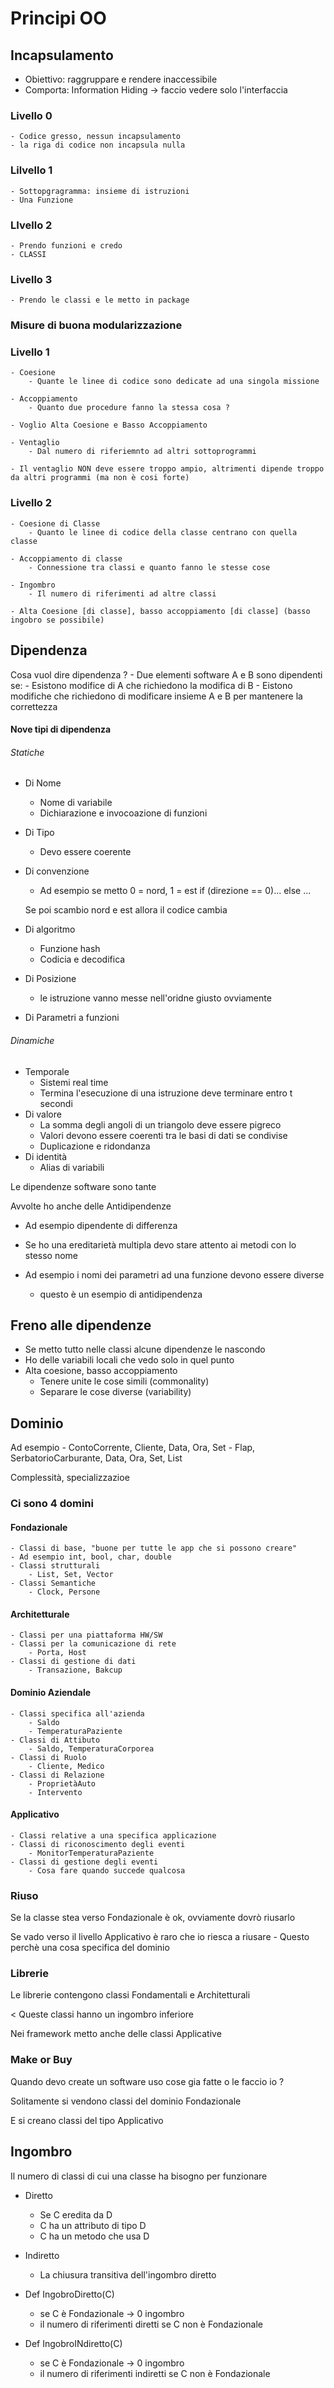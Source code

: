 # Principi OO

## Incapsulamento
- Obiettivo: raggruppare e rendere inaccessibile 
- Comporta: Information Hiding -> faccio vedere solo l'interfaccia

### Livello 0
    - Codice gresso, nessun incapsulamento
    - la riga di codice non incapsula nulla
### Lilvello 1
    - Sottopgragramma: insieme di istruzioni
    - Una Funzione
### LIvello 2
    - Prendo funzioni e credo
    - CLASSI
### Livello 3
    - Prendo le classi e le metto in package

### Misure di buona modularizzazione
### Livello 1
    - Coesione
        - Quante le linee di codice sono dedicate ad una singola missione

    - Accoppiamento
        - Quanto due procedure fanno la stessa cosa ? 
    
    - Voglio Alta Coesione e Basso Accoppiamento

    - Ventaglio
        - Dal numero di riferiemnto ad altri sottoprogrammi
    
    - Il ventaglio NON deve essere troppo ampio, altrimenti dipende troppo
    da altri programmi (ma non è cosi forte)

### Livello 2
    - Coesione di Classe
        - Quanto le linee di codice della classe centrano con quella classe

    - Accoppiamento di classe
        - Connessione tra classi e quanto fanno le stesse cose
    
    - Ingombro
        - Il numero di riferimenti ad altre classi

    - Alta Coesione [di classe], basso accoppiamento [di classe] (basso ingobro se possibile)

## Dipendenza
Cosa vuol dire dipendenza ? 
    - Due elementi software A e B sono dipendenti se:
        - Esistono modifice di A che richiedono la modifica di B
        - Eistono modifiche che richiedono di modificare insieme A e B per mantenere la correttezza
#### Nove tipi di dipendenza
###### Statiche
- Di Nome
    - Nome di variabile 
    - Dichiarazione e invocoazione di funzioni
- Di Tipo
    - Devo essere coerente
- Di convenzione
    - Ad esempio se metto
    0 = nord, 1 = est
    if (direzione == 0)...
    else ...

    Se poi scambio nord e est allora il codice cambia
- Di algoritmo
    - Funzione hash
    - Codicia e decodifica
- Di Posizione
    - le istruzione vanno messe nell'oridne giusto ovviamente
- Di Parametri a funzioni
###### Dinamiche
- Temporale
    - Sistemi real time
    - Termina l'esecuzione di una istruzione deve terminare entro t secondi
- Di valore
    - La somma degli angoli di un triangolo deve essere pigreco
    - Valori devono essere coerenti tra le basi di dati se condivise
    - Duplicazione e ridondanza
- Di identità
    - Alias di variabili

Le dipendenze software sono tante 

Avvolte ho anche delle Antidipendenze
- Ad esempio dipendente di differenza 
- Se ho una ereditarietà multipla devo stare attento ai metodi con lo stesso nome

- Ad esempio i nomi dei parametri ad una funzione devono essere diverse
    - questo è un esempio di antidipendenza

## Freno alle dipendenze
- Se metto tutto nelle classi alcune dipendenze le nascondo
- Ho delle variabili locali che vedo solo in quel punto 
- Alta coesione, basso accoppiamento
    - Tenere unite le cose simili (commonality)
    - Separare le cose diverse (variability)

## Dominio
Ad esempio
    - ContoCorrente, Cliente, Data, Ora, Set
    - Flap, SerbatorioCarburante, Data, Ora, Set, List

Complessità, specializzazioe

### Ci sono 4 domini
#### Fondazionale
    - Classi di base, "buone per tutte le app che si possono creare"
    - Ad esempio int, bool, char, double
    - Classi strutturali
        - List, Set, Vector
    - Classi Semantiche
        - Clock, Persone

#### Architetturale
    - Classi per una piattaforma HW/SW
    - Classi per la comunicazione di rete
        - Porta, Host
    - Classi di gestione di dati
        - Transazione, Bakcup

#### Dominio Aziendale
    - Classi specifica all'azienda
        - Saldo
        - TemperaturaPaziente
    - Classi di Attibuto
        - Saldo, TemperaturaCorporea
    - Classi di Ruolo
        - Cliente, Medico
    - Classi di Relazione
        - ProprietàAuto
        - Intervento

#### Applicativo
    - Classi relative a una specifica applicazione
    - Classi di riconoscimento degli eventi
        - MonitorTemperaturaPaziente
    - Classi di gestione degli eventi
        - Cosa fare quando succede qualcosa
    
### Riuso
Se la classe stea verso Fondazionale è ok, ovviamente dovrò riusarlo

Se vado verso il livello Applicativo è raro che io riesca a riusare
    - Questo perchè una cosa specifica del dominio

### Librerie
Le librerie contengono classi Fondamentali e Architetturali

< Queste classi hanno un ingombro inferiore

Nei framework metto anche delle classi Applicative

### Make or Buy
Quando devo create un software uso cose gia fatte o le faccio io ? 

Solitamente si vendono classi del dominio Fondazionale

E si creano classi del tipo Applicativo

## Ingombro
Il numero di classi di cui una classe ha bisogno per funzionare

- Diretto
    - Se C eredita da D
    - C ha un attributo di tipo D
    - C ha un metodo che usa D

- Indiretto
    - La chiusura transitiva dell'ingombro diretto

- Def IngobroDiretto(C)
    - se C è Fondazionale -> 0 ingombro
    - il numero di riferimenti diretti se C non è Fondazionale
- Def IngobroINdiretto(C)
    - se C è Fondazionale -> 0 ingombro
    - il numero di riferimenti indiretti se C non è Fondazionale
